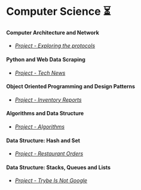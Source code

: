 # Computer Science :hourglass_flowing_sand:
#### Computer Architecture and Network
- *[Project - Exploring the protocols]()*
#### Python and Web Data Scraping
- *[Project - Tech News]()*
#### Object Oriented Programming and Design Patterns
- *[Project - Inventory Reports]()*
#### Algorithms and Data Structure
- *[Project - Algorithms]()*
#### Data Structure: Hash and Set
- *[Project - Restaurant Orders]()*
#### Data Structure: Stacks, Queues and Lists
- *[Project - Trybe Is Not Google]()*
